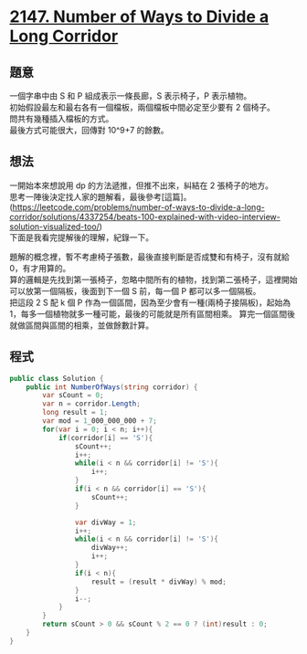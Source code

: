 # [2147. Number of Ways to Divide a Long Corridor](https://leetcode.com/problems/number-of-ways-to-divide-a-long-corridor/)

## 題意

一個字串中由 S 和 P 組成表示一條長廊，S 表示椅子，P 表示植物。  
初始假設最左和最右各有一個檔板，兩個檔板中間必定至少要有 2 個椅子。  
問共有幾種插入檔板的方式。  
最後方式可能很大，回傳對 10^9+7 的餘數。

## 想法

一開始本來想說用 dp 的方法遞推，但推不出來，糾結在 2 張椅子的地方。  
思考一陣後決定找人家的題解看，最後參考[這篇]。(https://leetcode.com/problems/number-of-ways-to-divide-a-long-corridor/solutions/4337254/beats-100-explained-with-video-interview-solution-visualized-too/)  
下面是我看完提解後的理解，紀錄一下。

題解的概念裡，暫不考慮椅子張數，最後直接判斷是否成雙和有椅子，沒有就給 0，有才用算的。  
算的邏輯是先找到第一張椅子，忽略中間所有的植物，找到第二張椅子，這裡開始可以放第一個隔板，後面到下一個 S 前，每一個 P 都可以多一個隔板。  
把這段 2 S 配 k 個 P 作為一個區間，因為至少會有一種(兩椅子接隔板)，起始為 1，每多一個植物就多一種可能，最後的可能就是所有區間相乘。
算完一個區間後就做區間與區間的相乘，並做餘數計算。

## 程式

```csharp
public class Solution {
    public int NumberOfWays(string corridor) {
        var sCount = 0;
        var n = corridor.Length;
        long result = 1;
        var mod = 1_000_000_000 + 7;
        for(var i = 0; i < n; i++){
            if(corridor[i] == 'S'){
                sCount++;
                i++;
                while(i < n && corridor[i] != 'S'){
                    i++;
                }
                if(i < n && corridor[i] == 'S'){
                    sCount++;
                }

                var divWay = 1;
                i++;
                while(i < n && corridor[i] != 'S'){
                    divWay++;
                    i++;
                }
                if(i < n){
                    result = (result * divWay) % mod;
                }
                i--;
            }
        }
        return sCount > 0 && sCount % 2 == 0 ? (int)result : 0;
    }
}
```
